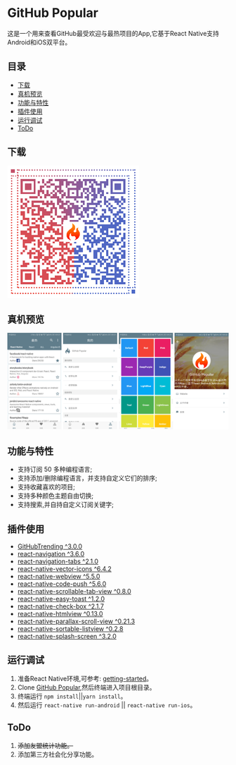 # GitHub Popular

这是一个用来查看GitHub最受欢迎与最热项目的App,它基于React Native支持Android和iOS双平台。

## 目录

* [下载](#下载)
* [真机预览](#真机预览)
* [功能与特性](#功能与特性)
* [插件使用](#插件使用)
* [运行调试](#运行调试)
* [ToDo](#ToDo)

## 下载

![GitHub Popular](https://raw.githubusercontent.com/wkl007/GitHubPopular/master/screenshot/GitHubPopular-twoCode.png)

## 真机预览

![GitHub Popular](https://raw.githubusercontent.com/wkl007/GitHubPopular/master/screenshot/GitHubPopular-1.png)

## 功能与特性

* 支持订阅 50 多种编程语言;
* 支持添加/删除编程语言，并支持自定义它们的排序;
* 支持收藏喜欢的项目;
* 支持多种颜色主题自由切换;
* 支持搜索,并自持自定义订阅关键字;

## 插件使用

* [GitHubTrending ^3.0.0](https://github.com/crazycodeboy/GitHubTrending)
* [react-navigation ^3.6.0](https://reactnavigation.org/)
* [react-navigation-tabs ^2.1.0](https://github.com/react-navigation/react-navigation-tabs)
* [react-native-vector-icons ^6.4.2](https://github.com/oblador/react-native-vector-icons)
* [react-native-webview ^5.5.0](https://github.com/react-native-community/react-native-webview)
* [react-native-code-push ^5.6.0](https://github.com/Microsoft/react-native-code-push)
* [react-native-scrollable-tab-view ^0.8.0](https://github.com/skv-headless/react-native-scrollable-tab-view)
* [react-native-easy-toast ^1.2.0](https://github.com/crazycodeboy/react-native-easy-toast)
* [react-native-check-box ^2.1.7](https://github.com/crazycodeboy/react-native-check-box)
* [react-native-htmlview ^0.13.0](https://github.com/jsdf/react-native-htmlview)
* [react-native-parallax-scroll-view ^0.21.3](https://github.com/i6mi6/react-native-parallax-scroll-view)
* [react-native-sortable-listview ^0.2.8](https://github.com/deanmcpherson/react-native-sortable-listview)
* [react-native-splash-screen ^3.2.0](https://github.com/crazycodeboy/react-native-splash-screen)

## 运行调试

1. 准备React Native环境,可参考: [getting-started](https://reactnative.cn/docs/0.51/getting-started.html)。
2. Clone [GitHub Popular](https://gitee.com/wkl--007/GitHubPopular.git),然后终端进入项目根目录。
3. 终端运行 `npm install`||`yarn install`。
4. 然后运行 `react-native run-android` || `react-native run-ios`。

## ToDo

1. ~~添加友盟统计功能。~~
2. 添加第三方社会化分享功能。

